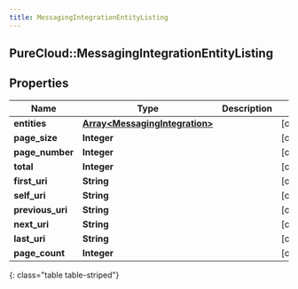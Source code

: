 ```yaml
---
title: MessagingIntegrationEntityListing
---
```

## PureCloud::MessagingIntegrationEntityListing

## Properties

|Name | Type | Description | Notes|
|------------ | ------------- | ------------- | -------------|
| **entities** | [**Array&lt;MessagingIntegration&gt;**](MessagingIntegration.html) |  | [optional] |
| **page_size** | **Integer** |  | [optional] |
| **page_number** | **Integer** |  | [optional] |
| **total** | **Integer** |  | [optional] |
| **first_uri** | **String** |  | [optional] |
| **self_uri** | **String** |  | [optional] |
| **previous_uri** | **String** |  | [optional] |
| **next_uri** | **String** |  | [optional] |
| **last_uri** | **String** |  | [optional] |
| **page_count** | **Integer** |  | [optional] |
{: class="table table-striped"}


